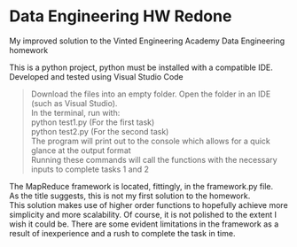 # Data Engineering HW Redone
My improved solution to the Vinted Engineering Academy Data Engineering homework   

This is a python project, python must be installed with a compatible IDE.
Developed and tested using Visual Studio Code  

>Download the files into an empty folder. Open the folder in an IDE (such as Visual Studio).   
In the terminal, run with:  
python test1.py   (For the first task)  
python test2.py   (For the second task)   
The program will print out to the console which allows for a quick glance at the output format  
Running these commands will call the functions with the necessary inputs to complete tasks 1 and 2   

The MapReduce framework is located, fittingly, in the framework.py file.  
As the title suggests, this is not my first solution to the homework.  
This solution makes use of higher order functions to hopefully achieve more simplicity and more scalability.
Of course, it is not polished to the extent I wish it could be. There are some evident limitations in the framework as a result of inexperience and a rush to complete the task in time. 
